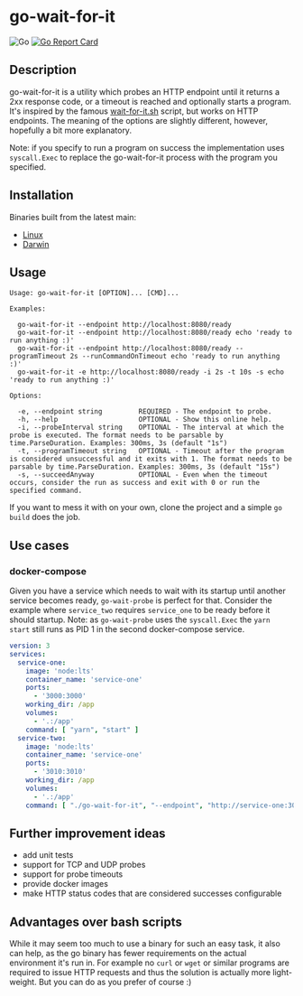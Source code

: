 # go-wait-for-it

![Go](https://github.com/mjeri/go-wait-for-it/workflows/Go/badge.svg)
[![Go Report Card](https://goreportcard.com/badge/mjeri/go-wait-for-it)](https://goreportcard.com/report/mjeri/go-wait-for-it)

## Description

go-wait-for-it is a utility which probes an HTTP endpoint until it returns a 2xx response code, or a timeout is reached and optionally starts a program.
It's inspired by the famous [wait-for-it.sh](https://github.com/vishnubob/wait-for-it) script, but works on HTTP endpoints.
The meaning of the options are slightly different, however, hopefully a bit more explanatory.

Note: if you specify to run a program on success the implementation uses `syscall.Exec` to replace the go-wait-for-it process with the program you specified. 

## Installation

Binaries built from the latest main:
 
- [Linux](https://github.com/mjeri/go-wait-for-it/blob/main/bin/amd64/linux/go-wait-for-it)
- [Darwin](https://github.com/mjeri/go-wait-for-it/blob/main/bin/amd64/darwin/go-wait-for-it)

## Usage

```
Usage: go-wait-for-it [OPTION]... [CMD]...

Examples:

  go-wait-for-it --endpoint http://localhost:8080/ready
  go-wait-for-it --endpoint http://localhost:8080/ready echo 'ready to run anything :)'
  go-wait-for-it --endpoint http://localhost:8080/ready --programTimeout 2s --runCommandOnTimeout echo 'ready to run anything :)'
  go-wait-for-it -e http://localhost:8080/ready -i 2s -t 10s -s echo 'ready to run anything :)'

Options:

  -e, --endpoint string         REQUIRED - The endpoint to probe.
  -h, --help                    OPTIONAL - Show this online help.
  -i, --probeInterval string    OPTIONAL - The interval at which the probe is executed. The format needs to be parsable by time.ParseDuration. Examples: 300ms, 3s (default "1s")
  -t, --programTimeout string   OPTIONAL - Timeout after the program is considered unsuccessful and it exits with 1. The format needs to be parsable by time.ParseDuration. Examples: 300ms, 3s (default "15s")
  -s, --succeedAnyway           OPTIONAL - Even when the timeout occurs, consider the run as success and exit with 0 or run the specified command.
```

If you want to mess it with on your own, clone the project and a simple `go build` does the job.

## Use cases

### docker-compose

Given you have a service which needs to wait with its startup until another service becomes ready, `go-wait-probe` is perfect for that.
Consider the example where `service_two` requires `service_one` to be ready before it should startup.
Note: as `go-wait-probe` uses the `syscall.Exec` the `yarn start` still runs as PID 1 in the second docker-compose service.

```yml
version: 3
services:
  service-one:
    image: 'node:lts'
    container_name: 'service-one'
    ports:
      - '3000:3000'
    working_dir: /app
    volumes:
      - '.:/app'
    command: [ "yarn", "start" ]
  service-two:
    image: 'node:lts'
    container_name: 'service-one'
    ports:
      - '3010:3010'
    working_dir: /app
    volumes:
      - '.:/app'
    command: [ "./go-wait-for-it", "--endpoint", "http://service-one:3000/ready", "yarn", "start" ]
```

## Further improvement ideas

- add unit tests
- support for TCP and UDP probes
- support for probe timeouts
- provide docker images
- make HTTP status codes that are considered successes configurable


## Advantages over bash scripts

While it may seem too much to use a binary for such an easy task, it also can help, as the go binary has fewer requirements on the actual environment it's run in.
For example no `curl` or `wget` or similar programs are required to issue HTTP requests and thus the solution is actually more light-weight.
But you can do as you prefer of course :)
